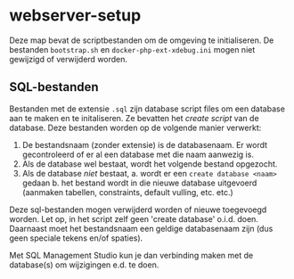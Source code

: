 # webserver-setup

Deze map bevat de scriptbestanden om de omgeving te initialiseren. De
bestanden `bootstrap.sh` en `docker-php-ext-xdebug.ini` mogen niet
gewijzigd of verwijderd worden.

## SQL-bestanden

Bestanden met de extensie `.sql` zijn database script files om een
database aan te maken en te initaliseren. Ze bevatten het *create
script* van de database. Deze bestanden worden op de volgende manier
verwerkt:

1.  De bestandsnaam (zonder extensie) is de databasenaam. Er wordt
    gecontroleerd of er al een database met die naam aanwezig is.
2.  Als de database wel bestaat, wordt het volgende bestand opgezocht.
3.  Als de database *niet* bestaat,
    a.  wordt er een `create database <naam>` gedaan
    b.  het bestand wordt in die nieuwe database uitgevoerd (aanmaken
        tabellen, constraints, default vulling, etc. etc.)

Deze sql-bestanden mogen verwijderd worden of nieuwe toegevoegd worden.
Let op, in het script zelf geen 'create database' o.i.d. doen. Daarnaast
moet het bestandsnaam een geldige databasenaam zijn (dus geen speciale
tekens en/of spaties).

Met SQL Management Studio kun je dan verbinding maken met de database(s)
om wijzigingen e.d. te doen.

